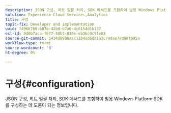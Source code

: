 ```yaml
---
description: JSON 구성, 히트 일괄 처리, SDK 메서드를 포함하여 범용 Windows Platform SDK를 구성하는 데 도움이 되는 정보입니다.
solution: Experience Cloud Services,Analytics
title: 구성
topic-fix: Developer and implementation
uuid: f49667b9-b87b-42bd-b7a6-4c6154d1b137
exl-id: 8d0b7aca-f677-40b3-830e-eb3bc9c9fe83
source-git-commit: 5434d8809aac11b4ad6dd1a3c74dae7dd98f095a
workflow-type: tm+mt
source-wordcount: '0'
ht-degree: 0%

---
```


# 구성{#configuration}

JSON 구성, 히트 일괄 처리, SDK 메서드를 포함하여 범용 Windows Platform SDK를 구성하는 데 도움이 되는 정보입니다.

